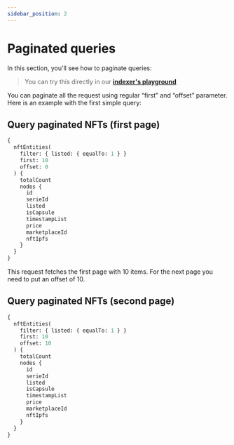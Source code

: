 ```yaml
---
sidebar_position: 2
---
```


# Paginated queries

In this section, you'll see how to paginate queries:

> You can try this directly in our **[indexer's playground](https://indexer.testnet.ternoa.com/)**

You can paginate all the request using regular “first” and “offset” parameter. Here is an example with the first simple query:

## Query paginated NFTs (first page)

```graphql showLineNumbers
{
  nftEntities(
    filter: { listed: { equalTo: 1 } }
    first: 10
    offset: 0
  ) {
    totalCount
    nodes {
      id
      serieId
      listed
      isCapsule
      timestampList
      price
      marketplaceId
      nftIpfs
    }
  }
}
```

This request fetches the first page with 10 items. For the next page you need to put an offset of 10.


## Query paginated NFTs (second page)

```graphql showLineNumbers
{
  nftEntities(
    filter: { listed: { equalTo: 1 } }
    first: 10
    offset: 10
  ) {
    totalCount
    nodes {
      id
      serieId
      listed
      isCapsule
      timestampList
      price
      marketplaceId
      nftIpfs
    }
  }
}
```
